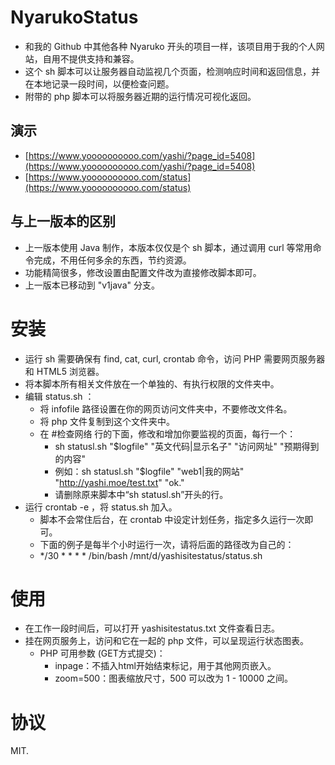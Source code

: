 # NyarukoStatus
- 和我的 Github 中其他各种 Nyaruko 开头的项目一样，该项目用于我的个人网站，自用不提供支持和兼容。
- 这个 sh 脚本可以让服务器自动监视几个页面，检测响应时间和返回信息，并在本地记录一段时间，以便检查问题。
- 附带的 php 脚本可以将服务器近期的运行情况可视化返回。

## 演示
- [https://www.yoooooooooo.com/yashi/?page_id=5408](https://www.yoooooooooo.com/yashi/?page_id=5408)
- [https://www.yoooooooooo.com/status](https://www.yoooooooooo.com/status)

## 与上一版本的区别
- 上一版本使用 Java 制作，本版本仅仅是个 sh 脚本，通过调用 curl 等常用命令完成，不用任何多余的东西，节约资源。
- 功能精简很多，修改设置由配置文件改为直接修改脚本即可。
- 上一版本已移动到 "v1java" 分支。

# 安装
- 运行 sh 需要确保有 find, cat, curl, crontab 命令，访问 PHP 需要网页服务器和 HTML5 浏览器。
- 将本脚本所有相关文件放在一个单独的、有执行权限的文件夹中。
- 编辑 status.sh ：
  - 将 infofile 路径设置在你的网页访问文件夹中，不要修改文件名。
  - 将 php 文件复制到这个文件夹中。
  - 在 #检查网络 行的下面，修改和增加你要监视的页面，每行一个：
    - sh statusl.sh "$logfile" "英文代码|显示名子" "访问网址" "预期得到的内容"
    - 例如：sh statusl.sh "$logfile" "web1|我的网站" "http://yashi.moe/test.txt" "ok."
    - 请删除原来脚本中“sh statusl.sh”开头的行。
- 运行 crontab -e ，将 status.sh 加入。
  - 脚本不会常住后台，在 crontab 中设定计划任务，指定多久运行一次即可。
  - 下面的例子是每半个小时运行一次，请将后面的路径改为自己的：
  - */30 * * * * /bin/bash /mnt/d/yashisitestatus/status.sh

# 使用
- 在工作一段时间后，可以打开 yashisitestatus.txt 文件查看日志。
- 挂在网页服务上，访问和它在一起的 php 文件，可以呈现运行状态图表。
  - PHP 可用参数 (GET方式提交)：
    - inpage：不插入html开始结束标记，用于其他网页嵌入。
    - zoom=500：图表缩放尺寸，500 可以改为 1 - 10000 之间。

# 协议
MIT.